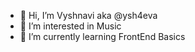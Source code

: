 - 👋 Hi, I’m Vyshnavi aka @ysh4eva
- 👀 I’m interested in Music
- 🌱 I’m currently learning FrontEnd Basics

<!---
ysh4eva/ysh4eva is a ✨ special ✨ repository because its `README.md` (this file) appears on your GitHub profile.
You can click the Preview link to take a look at your changes.
--->
